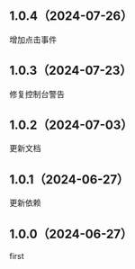 ## 1.0.4（2024-07-26）
增加点击事件
## 1.0.3（2024-07-23）
修复控制台警告
## 1.0.2（2024-07-03）
更新文档
## 1.0.1（2024-06-27）
更新依赖
## 1.0.0（2024-06-27）
first
